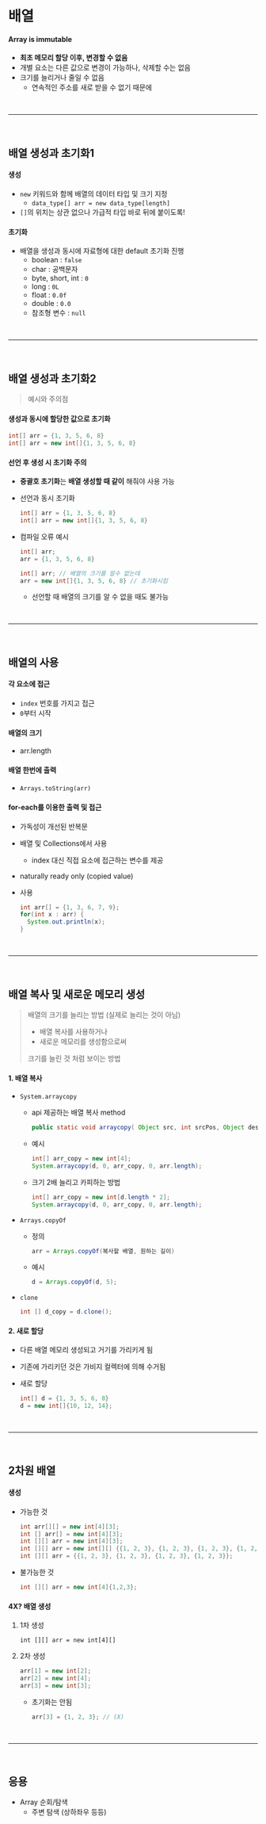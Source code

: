 # 배열

#### Array is immutable

* **최초 메모리 할당 이후, 변경할 수 없음**
* 개별 요소는 다른 값으로 변경이 가능하나, 삭제할 수는 없음
* 크기를 늘리거나 줄일 수 없음
  * 연속적인 주소를 새로 받을 수 없기 때문에

<br>

---

<br>

## 배열 생성과 초기화1

#### 생성

* `new` 키워드와 함께 배열의 데이터 타입 및 크기 지정
  * `data_type[] arr = new data_type[length]`
* `[]`의 위치는 상관 없으나 가급적 타입 바로 뒤에 붙이도록!

#### 초기화

* 배열을 생성과 동시에 자료형에 대한 default 초기화 진행
  * boolean : `false`
  * char : 공백문자
  * byte, short, int : `0`
  * long : `0L`
  * float : `0.0f`
  * double : `0.0`
  * 참조형 변수 : `null`

<br>

---

<br>

## 배열 생성과 초기화2

> 예시와 주의점

#### 생성과 동시에 할당한 값으로 초기화

```java
int[] arr = {1, 3, 5, 6, 8}
int[] arr = new int[]{1, 3, 5, 6, 8}
```

#### 선언 후 생성 시 초기화 주의

* **중괄호 초기화**는 **배열 생성할 때 같이** 해줘야 사용 가능

* 선언과 동시 초기화

  ```java
  int[] arr = {1, 3, 5, 6, 8}
  int[] arr = new int[]{1, 3, 5, 6, 8}
  ```

* 컴파일 오류 예시

  ```java
  int[] arr;
  arr = {1, 3, 5, 6, 8}
  ```

  ```java
  int[] arr; // 배열의 크기를 알수 없는데
  arr = new int[]{1, 3, 5, 6, 8} // 초기화시킴
  ```

  * 선언할 때 배열의 크기를 알 수 없을 때도 불가능

<br>

---

<br>

## 배열의 사용

#### 각 요소에 접근

* `index` 번호를 가지고 접근
* `0`부터 시작

#### 배열의 크기

* arr.length

#### 배열 한번에 출력

* `Arrays.toString(arr)`

#### for-each를 이용한 출력 및 접근

* 가독성이 개선된 반복문

* 배열 및 Collections에서 사용

  * index 대신 직접 요소에 접근하는 변수를 제공

* naturally ready only (copied value)

* 사용

  ```java
  int arr[] = {1, 3, 6, 7, 9};
  for(int x : arr) {
  	System.out.println(x);
  }
  ```

<br>

---

<br>

## 배열 복사 및 새로운 메모리 생성

> 배열의 크기를 늘리는 방법 (실제로 늘리는 것이 아님)
>
> * 배열 복사를 사용하거나
> * 새로운 메모리를 생성함으로써
>
> 크기를 늘린 것 처럼 보이는 방법

#### 1. 배열 복사

* `System.arraycopy`

  * api 제공하는 배열 복사 method

    ```java
    public static void arraycopy( Object src, int srcPos, Object dest, int destPos, int length);
    ```

  * 예시

    ```java
    int[] arr_copy = new int[4];
    System.arraycopy(d, 0, arr_copy, 0, arr.length);
    ```

  * 크기 2배 늘리고 카피하는 방법

    ```java
    int[] arr_copy = new int[d.length * 2];
    System.arraycopy(d, 0, arr_copy, 0, arr.length);
    ```

* `Arrays.copyOf`

  * 정의

    ````java
    arr = Arrays.copyOf(복사할 배열, 원하는 길이)
    ````

  * 예시

    ```java
    d = Arrays.copyOf(d, 5); 
    ```

* `clone`

  ```java
  int [] d_copy = d.clone();
  ```

####  2. 새로 할당

* 다른 배열 메모리 생성되고 거기를 가리키게 됨

* 기존에 가리키던 것은 가비지 컬렉터에 의해 수거됨

* 새로 할당

  ```java
  int[] d = {1, 3, 5, 6, 8}
  d = new int[]{10, 12, 14};
  ```

<br>

---

<br>

## 2차원 배열

#### 생성

* 가능한 것

  ```java
  int arr[][] = new int[4][3];
  int [] arr[] = new int[4][3];
  int [][] arr = new int[4][3];
  int [][] arr = new int[][] {{1, 2, 3}, {1, 2, 3}, {1, 2, 3}, {1, 2, 3}};
  int [][] arr = {{1, 2, 3}, {1, 2, 3}, {1, 2, 3}, {1, 2, 3}};
  ```

* 불가능한 것

  ```java
  int [][] arr = new int[4]{1,2,3};
  ```

#### 4X? 배열 생성

1. 1차 생성

   ```
   int [][] arr = new int[4][]
   ```

2. 2차 생성

   ```java
   arr[1] = new int[2];
   arr[2] = new int[4];
   arr[3] = new int[3];
   ```

   * 초기화는 안됨

     ```java
     arr[3] = {1, 2, 3}; // (X)
     ```

<br>

---

<br>

## 응용

* Array 순회/탐색
  * 주변 탐색 (상하좌우 등등)


